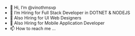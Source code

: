 - 👋 Hi, I’m @vinothmsvp
- 👀 I’m Hiring for Full Stack Developer in DOTNET & NODEJS 
- 🌱 Also Hiring for UI Web Designers
- 💞️ Also Hiring for Mobile Application Developer 
- 📫 How to reach me ...

<!---
vinothmsvp/vinothmsvp is a ✨ special ✨ repository because its `README.md` (this file) appears on your GitHub profile.
You can click the Preview link to take a look at your changes.
--->
